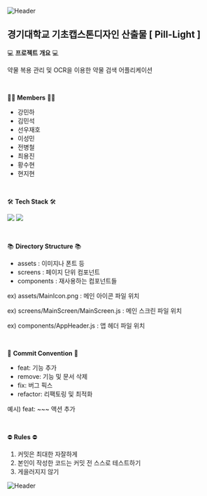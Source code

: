 ![Header](https://capsule-render.vercel.app/api?type=waving&color=auto&height=300&section=header&text=Pill-Light&fontSize=100)
## 경기대학교 기초캡스톤디자인 산출물 [ Pill-Light ]


💻 **프로젝트 개요** 💻


약물 복용 관리 및 OCR을 이용한 약물 검색 어플리케이션

<br>

👨‍💻 **Members** 👨‍💻
- 강민하
- 김민석
- 선우재호
- 이성민
- 전병철
- 최용진
- 황수현
- 현지현

<br>


🛠 **Tech Stack** 🛠

<img src="https://img.shields.io/badge/JavaScript-F7DF1E?style=flat-square&logo=javascript&logoColor=black"/> <img src="https://img.shields.io/badge/React Native-61DAFB?style=flat-square&logo=React&logoColor=black"/>

<br>

📚 **Directory Structure** 📚
- assets : 이미지나 폰트 등
- screens : 페이지 단위 컴포넌트
- components : 재사용하는 컴포넌트들


ex) assets/MainIcon.png : 메인 아이콘 파일 위치

ex) screens/MainScreen/MainScreen.js : 메인 스크린 파일 위치

ex) components/AppHeader.js : 앱 헤더 파일 위치

<br>

📜 **Commit Convention** 📜
- feat: 기능 추가
- remove: 기능 및 문서 삭제
- fix: 버그 픽스
- refactor: 리팩토링 및 최적화

예시) feat: ~~~ 액션 추가

<br>

⛔ **Rules** ⛔

1. 커밋은 최대한 자잘하게
2. 본인이 작성한 코드는 커밋 전 스스로 테스트하기
3. 게을러지지 않기

![Header](https://capsule-render.vercel.app/api?type=waving&color=auto&height=100&section=footer)
